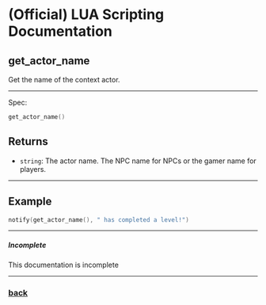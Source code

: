 
# (Official) LUA Scripting Documentation

## get_actor_name

Get the name of the context actor.

___

Spec:

```lua
get_actor_name()
```

## Returns

- `string`: The actor name. The NPC name for NPCs or the gamer name for players.

___

## Example

```lua
notify(get_actor_name(), " has completed a level!")
```

___

##### Incomplete

This documentation is incomplete

___

### [back](../getters)
